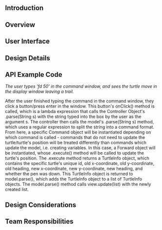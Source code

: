
##    Introduction

##    Overview

##    User Interface

##   Design Details
    
##   API Example Code
	
*The user types 'fd 50' in the command window, and sees the turtle move in the display window leaving a trail.*    

After the user finished typing the command in the command window, they click a button/press enter in the window.  This button's onClick() method is called, which is a lambda expression that calls the Controller Object's .parse(String s) with the string typed into the box by the user as the argument s.  The controller then calls the model's .parse(String s) method, which uses a regular expression to split the string into a command format.  From here, a specific Command object will be instantiated depending on which command is called - commands that do not need to update the turtle/turtle's position will be treated differently than commands which update the model, i.e. creating variables.  In this case, a Forward object will be instantiated, whose .execute() method will be called to update the turtle's position.  The .execute method returns a TurtleInfo object, which contains the specific turtle's unique id, old x-coordinate, old y-coordinate, old heading, new x-coordinate, new y-coordinate, new heading, and whether the pen was down.  This TurtleInfo object is returned to model.parse(), which adds the TurtleInfo object to a list of TurtleInfo objects.  The model.parse() method calls view.update(list<TurtleInfo>) with the newly created list.  

##    Design Considerations

##    Team Responsibilities


